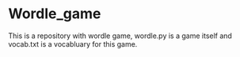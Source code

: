 # Wordle_game
This is a repository with wordle game,
wordle.py is a game itself and vocab.txt is a vocabluary for this game.
